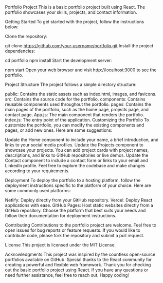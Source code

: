Portfolio Project
This is a basic portfolio project built using React. The portfolio showcases your skills, projects, and contact information.

Getting Started
To get started with the project, follow the instructions below:

Clone the repository:


git clone https://github.com/your-username/portfolio.git
Install the project dependencies:


cd portfolio
npm install
Start the development server:


npm start
Open your web browser and visit http://localhost:3000 to see the portfolio.

Project Structure
The project follows a simple directory structure:

public: Contains the static assets such as index.html, images, and favicons.
src: Contains the source code for the portfolio.
components: Contains reusable components used throughout the portfolio.
pages: Contains the main pages of the portfolio, such as the home page, projects page, and contact page.
App.js: The main component that renders the portfolio.
index.js: The entry point of the application.
Customizing the Portfolio
To customize the portfolio, you can modify the existing components and pages, or add new ones. Here are some suggestions:

Update the Home component to include your name, a brief introduction, and links to your social media profiles.
Update the Projects component to showcase your projects. You can add project cards with project names, descriptions, and links to GitHub repositories or live demos.
Update the Contact component to include a contact form or links to your email and LinkedIn profile.
Feel free to explore the codebase and make changes according to your requirements.

Deployment
To deploy the portfolio to a hosting platform, follow the deployment instructions specific to the platform of your choice. Here are some commonly used platforms:

Netlify: Deploy directly from your GitHub repository.
Vercel: Deploy React applications with ease.
GitHub Pages: Host static websites directly from a GitHub repository.
Choose the platform that best suits your needs and follow their documentation for deployment instructions.

Contributing
Contributions to the portfolio project are welcome. Feel free to open issues for bug reports or feature requests. If you would like to contribute code, please fork the repository and submit a pull request.

License
This project is licensed under the MIT License.

Acknowledgments
This project was inspired by the countless open-source portfolios available on GitHub.
Special thanks to the React community for creating a powerful and flexible web framework.
Thank you for checking out the basic portfolio project using React. If you have any questions or need further assistance, feel free to reach out. Happy coding!
